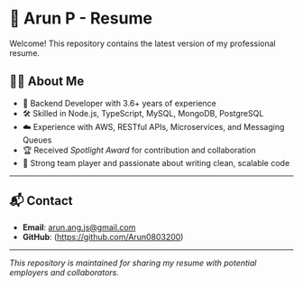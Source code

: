 # 📄 Arun P - Resume

Welcome! This repository contains the latest version of my professional resume.

## 👨‍💻 About Me

- 💼 Backend Developer with 3.6+ years of experience
- 🛠️ Skilled in Node.js, TypeScript, MySQL, MongoDB, PostgreSQL
- ☁️ Experience with AWS, RESTful APIs, Microservices, and Messaging Queues
- 🏆 Received *Spotlight Award* for contribution and collaboration
- 🤝 Strong team player and passionate about writing clean, scalable code

---

## 📬 Contact

- **Email**: arun.ang.js@gmail.com 
- **GitHub**: (https://github.com/Arun0803200)

---

_This repository is maintained for sharing my resume with potential employers and collaborators._
